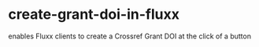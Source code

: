 # create-grant-doi-in-fluxx
enables Fluxx clients to create a Crossref Grant DOI at the click of a button
